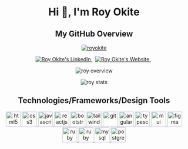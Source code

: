 <h1 align="center">Hi 👋, I'm Roy Okite</h1>

<!--
**royokite/royokite** is a ✨ _special_ ✨ repository because its `README.md` (this file) appears on your GitHub profile.

Here are some ideas to get you started:

- 🔭 I’m currently working on ...
- 🌱 I’m currently learning ...
- 👯 I’m looking to collaborate on ...
- 🤔 I’m looking for help with ...
- 💬 Ask me about ...
- 📫 How to reach me: ...
- 😄 Pronouns: ...
- ⚡ Fun fact: ...
-->

<h2 align="center">My GitHub Overview</h2>

<p align="center"> <a href="https://github.com/ryo-ma/github-profile-trophy"><img src="https://github-profile-trophy.vercel.app/?username=royokite&theme=juicyfresh&no-frame=true&title=Repositories,Commits,PullRequest,Issues&column=-1" alt="royokite" /></a> </p>

<!-- SOCIALS -->
<p align="center"> 
  <!-- LinkedIn -->
  <a href="https://www.linkedin.com/in/royokite" target="blank"><img src="https://img.shields.io/badge/LinkedIn-0077B5?style=for-the-badge&logo=linkedin&logoColor=white" alt="Roy Okite's LinkedIn" />
  </a> 
  <span>&nbsp;</span>
  <!-- Website -->
  <a href="https://royokite.netlify.app" target="blank"><img src="https://img.shields.io/badge/website-FF0000?style=for-the-badge&logo=msi&logoColor=white&message=Portfolio" alt="Roy Okite's Website" />
  </a> 
  <span>&nbsp;</span>
</p>
<!-- [![GitHub Streak](https://streak-stats.demolab.com/?user=royokite&theme=radical&hide_border=true)](https://git.io/streak-stats)
 -->
<p align="center"> 
  <img src="https://github-readme-stats.vercel.app/api?username=royokite&show_icons=true&locale=en&theme=aura_dark&hide_border=true" alt="roy overview" />
</p> 
  
<p align="center"> 
  <img src="https://streak-stats.demolab.com/?user=royokite&theme=radical&hide_border=true" alt="roy stats" />
</p>

<h2 align="center">Technologies/Frameworks/Design Tools</h2>

<p style="margin-top:10px" align="center">   
  <a href="https://developer.mozilla.org/en-US/docs/Web/HTML" target="_blank" rel="noreferrer"> 
    <img src="https://cdn.jsdelivr.net/gh/devicons/devicon/icons/html5/html5-original.svg" alt="html5" width="40" height="40" />
  </a>  
  <a href="https://developer.mozilla.org/en-US/docs/Web/CSS" target="_blank" rel="noreferrer"> 
    <img src="https://cdn.jsdelivr.net/gh/devicons/devicon/icons/css3/css3-original.svg" alt="css3" width="40" height="40" />
  </a> 
  <a href="https://developer.mozilla.org/en-US/docs/Web/JavaScript" target="_blank" rel="noreferrer"> 
    <img src="https://cdn.jsdelivr.net/gh/devicons/devicon/icons/javascript/javascript-original.svg" alt="javascript" width="40" height="40" />
  </a>
  <a href="https://react.dev" target="_blank" rel="noreferrer"> 
    <img src="https://cdn.jsdelivr.net/gh/devicons/devicon/icons/react/react-original.svg" alt="reactjs" width="40" height="40" />
  </a>  
  <a href="https://getbootstrap.com" target="_blank" rel="noreferrer"> 
    <img src="https://cdn.jsdelivr.net/gh/devicons/devicon/icons/bootstrap/bootstrap-original.svg" alt="bootstrap" width="40" height="40" />          
  </a>
  <a href="https://tailwindcss.com" target="_blank" rel="noreferrer"> 
    <img src="https://cdn.jsdelivr.net/gh/devicons/devicon/icons/tailwindcss/tailwindcss-plain.svg" alt="tailwind" width="40" height="40" />          
  </a>
  <a href="https://git-scm.com" target="_blank" rel="noreferrer"> 
    <img src="https://cdn.jsdelivr.net/gh/devicons/devicon/icons/git/git-original.svg" alt="git" width="40" height="40" />          
  </a>  
  <a href="https://angular.io" target="_blank" rel="noreferrer"> 
    <img src="https://cdn.jsdelivr.net/gh/devicons/devicon/icons/angularjs/angularjs-original.svg" alt="angular" width="40" height="40" />
  </a>
  <a href="https://www.typescriptlang.org" target="_blank" rel="noreferrer"> 
    <img src="https://cdn.jsdelivr.net/gh/devicons/devicon/icons/typescript/typescript-original.svg" alt="typescript" width="40" height="40" />
  </a>
  <a href="https://mui.com" target="_blank" rel="noreferrer"> 
    <img src="https://cdn.jsdelivr.net/gh/devicons/devicon/icons/materialui/materialui-original.svg" alt="mui" width="40" height="40" />          
  </a>
  <a href="https://www.figma.com" target="_blank" rel="noreferrer"> 
    <img src="https://cdn.jsdelivr.net/gh/devicons/devicon/icons/figma/figma-original.svg" alt="figma" width="40" height="40" />
  </a>   
  <a href="https://www.ruby-lang.org/en" target="_blank" rel="noreferrer"> 
    <img src="https://cdn.jsdelivr.net/gh/devicons/devicon/icons/ruby/ruby-original.svg" alt="ruby" width="40" height="40" />          
  </a>
  <a href="https://rubyonrails.org" target="_blank" rel="noreferrer"> 
    <img src="https://cdn.jsdelivr.net/gh/devicons/devicon/icons/rails/rails-plain-wordmark.svg" alt="ruby on rails" width="40" height="40" />          
  </a>
  <a href="https://www.mysql.com" target="_blank" rel="noreferrer"> 
    <img src="https://cdn.jsdelivr.net/gh/devicons/devicon/icons/mysql/mysql-original.svg" alt="mysql" width="40" height="40" />          
  </a>
  <a href="https://www.postgresql.org" target="_blank" rel="noreferrer"> 
    <img src="https://cdn.jsdelivr.net/gh/devicons/devicon/icons/postgresql/postgresql-original.svg" alt="postgresql" width="40" height="40" />          
  </a> 
</p>  
            
          
<!-- END -->
